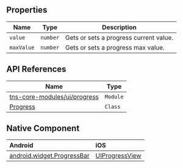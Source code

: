 ## Properties

| Name     | Type    | Description    |
|----------|---------|----------------|
| `value`   | `number` | Gets or sets a progress current value. |
| `maxValue`   | `number` | Gets or sets a progress max value. |

## API References

| Name     | Type    |
|----------|---------|
| [tns-core-modules/ui/progress](http://docs.nativescript.org/api-reference/modules/_ui_progress_.html) | `Module` |
| [Progress](https://docs.nativescript.org/api-reference/classes/_ui_progress_.progress) | `Class` |

## Native Component

| Android               | iOS      |
|:----------------------|:---------|
| [android.widget.ProgressBar](http://developer.android.com/reference/android/widget/ProgressBar.html) | [UIProgressView](https://developer.apple.com/library/ios/documentation/UIKit/Reference/UIProgressView_Class/) |
